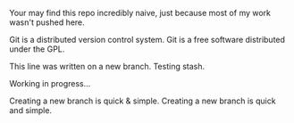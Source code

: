 Your may find this repo incredibly naive, just because most of my work wasn't pushed here.

Git is a distributed version control system.
Git is a free software distributed under the GPL.

This line was written on a new branch.
Testing stash.

Working in progress...

Creating a new branch is quick & simple.
Creating a new branch is quick and simple.
